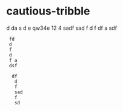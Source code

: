 # cautious-tribble
d 
da s
d
 e
 qw34e
  12
  4
  sadf
   sad
   f 
   d
   f
   df
    a
    sdf

     fd
     d
     f 
     d
     f a
     dsf

      df
       d
       f 
       sad
       f 
       sd
